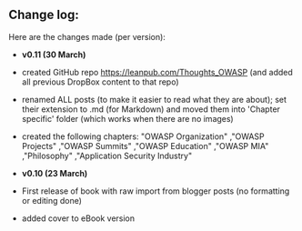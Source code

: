 ## Change log:

Here are the changes made (per version):

* **v0.11 (30 March)**    
 * created GitHub repo https://leanpub.com/Thoughts_OWASP (and added all previous DropBox content to that repo)
 * renamed ALL posts (to make it easier to read what they are about); set their extension to .md (for Markdown) and 
 moved them into 'Chapter specific' folder (which works when there are no images)
 * created the following chapters: "OWASP Organization" ,"OWASP Projects"  ,"OWASP Summits" ,"OWASP Education" ,"OWASP MIA" ,"Philosophy" ,"Application Security Industry"

* **v0.10 (23 March)**    
 * First release of book with raw import from blogger posts (no formatting or editing done)
 * added cover to eBook version
